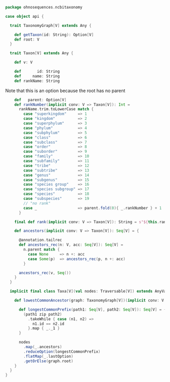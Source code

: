 
```scala
package ohnosequences.ncbitaxonomy

case object api {

  trait TaxonomyGraph[V] extends Any {

    def getTaxon(id: String): Option[V]
    def root: V
  }

  trait Taxon[V] extends Any {

    def v: V

    def       id: String
    def     name: String
    def rankName: String
```

Note that this is an option because the root has no parent

```scala
    def   parent: Option[V]
    def rankNumber(implicit conv: V => Taxon[V]): Int =
      rankName.trim.toLowerCase match {
        case "superkingdom"     => 1
        case "kingdom"          => 2
        case "superphylum"      => 3
        case "phylum"           => 4
        case "subphylum"        => 5
        case "class"            => 6
        case "subclass"         => 7
        case "order"            => 8
        case "suborder"         => 9
        case "family"           => 10
        case "subfamily"        => 11
        case "tribe"            => 12
        case "subtribe"         => 13
        case "genus"            => 14
        case "subgenus"         => 15
        case "species group"    => 16
        case "species subgroup" => 17
        case "species"          => 18
        case "subspecies"       => 19
        // "no rank"
        case _                  => parent.fold(0){ _.rankNumber } + 1
      }

    final def rank(implicit conv: V => Taxon[V]): String = s"${this.rankNumber}: ${this.rankName}"

    def ancestors(implicit conv: V => Taxon[V]): Seq[V] = {

      @annotation.tailrec
      def ancestors_rec(n: V, acc: Seq[V]): Seq[V] =
        n.parent match {
          case None     => n +: acc
          case Some(p)  => ancestors_rec(p, n +: acc)
        }

      ancestors_rec(v, Seq())
    }
  }

  implicit final class Taxa[V](val nodes: Traversable[V]) extends AnyVal {

    def lowestCommonAncestor(graph: TaxonomyGraph[V])(implicit conv: V => Taxon[V]): V = {

      def longestCommonPrefix(path1: Seq[V], path2: Seq[V]): Seq[V] = {
        (path1 zip path2)
          .takeWhile { case (n1, n2) =>
            n1.id == n2.id
          }.map { _._1 }
      }

      nodes
        .map(_.ancestors)
        .reduceOption(longestCommonPrefix)
        .flatMap(_.lastOption)
        .getOrElse(graph.root)
    }
  }
}

```




[test/scala/structuralTests.scala]: ../../test/scala/structuralTests.scala.md
[test/scala/Ncbitaxonomy.scala]: ../../test/scala/Ncbitaxonomy.scala.md
[test/scala/dummyTree.scala]: ../../test/scala/dummyTree.scala.md
[main/scala/package.scala]: package.scala.md
[main/scala/api.scala]: api.scala.md
[main/scala/titan.scala]: titan.scala.md
[main/scala/bundle.scala]: bundle.scala.md
